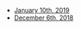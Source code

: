 * [January 10th, 2019](https://www.tianocore.org/minutes/Community-2019-01.html)
* [December 6th, 2018](https://www.tianocore.org/minutes/Community-2018-12.html)